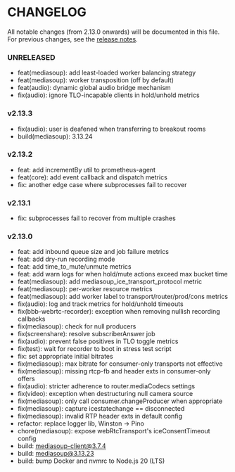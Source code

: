 # CHANGELOG

All notable changes (from 2.13.0 onwards) will be documented in this file.
For previous changes, see the [release notes](https://github.com/bigbluebutton/bbb-webrtc-sfu/releases).

### UNRELEASED

* feat(mediasoup): add least-loaded worker balancing strategy
* feat(mediasoup): worker transposition (off by default)
* feat(audio): dynamic global audio bridge mechanism
* fix(audio): ignore TLO-incapable clients in hold/unhold metrics

### v2.13.3

* fix(audio): user is deafened when transferring to breakout rooms
* build(mediasoup): 3.13.24

### v2.13.2

* feat: add incrementBy util to prometheus-agent
* feat(core): add event callback and dispatch metrics
* fix: another edge case where subprocesses fail to recover

### v2.13.1

* fix: subprocesses fail to recover from multiple crashes

### v2.13.0

* feat: add inbound queue size and job failure metrics
* feat: add dry-run recording mode
* feat: add time_to_mute/unmute metrics
* feat: add warn logs for when hold/mute actions exceed max bucket time
* feat(mediasoup): add mediasoup_ice_transport_protocol metric
* feat(mediasoup): per-worker resource metrics
* feat(mediasoup): add worker label to transport/router/prod/cons metrics
* fix(audio): log and track metrics for hold/unhold timeouts
* fix(bbb-webrtc-recorder): exception when removing nullish recording callbacks
* fix(mediasoup): check for null producers
* fix(screenshare): resolve subscriberAnswer job
* fix(audio): prevent false positives in TLO toggle metrics
* fix(test): wait for recorder to boot in stress test script
* fix: set appropriate initial bitrates
* fix(mediasoup): max bitrate for consumer-only transports not effective
* fix(mediasoup): missing rtcp-fb and header exts in consumer-only offers
* fix(audio): stricter adherence to router.mediaCodecs settings
* fix(video): exception when destructuring null camera source
* fix(mediasoup): only call consumer.changeProducer when appropriate
* fix(mediasoup): capture icestatechange == disconnected
* fix(mediasoup): invalid RTP header exts in default config
* refactor: replace logger lib, Winston -> Pino
* chore(mediasoup): expose webRtcTransport's iceConsentTimeout config
* build: mediasoup-client@3.7.4
* build: mediasoup@3.13.23
* build: bump Docker and nvmrc to Node.js 20 (LTS)
